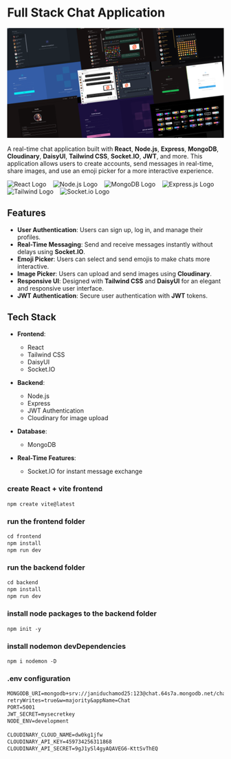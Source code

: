 # Full Stack Chat Application

![Chat App Demo](./assets/chatapp.png)

A real-time chat application built with **React**, **Node.js**, **Express**, **MongoDB**, **Cloudinary**, **DaisyUI**, **Tailwind CSS**, **Socket.IO**, **JWT**, and more. This application allows users to create accounts, send messages in real-time, share images, and use an emoji picker for a more interactive experience.

<img src="https://cdn.jsdelivr.net/gh/devicons/devicon@latest/icons/react/react-original.svg" width="30" height="30" alt="React Logo"> &nbsp;&nbsp;&nbsp;<img src="https://cdn.jsdelivr.net/gh/devicons/devicon/icons/nodejs/nodejs-original.svg" width="30" height="30" alt="Node.js Logo"> &nbsp;&nbsp;&nbsp;<img src="https://cdn.jsdelivr.net/gh/devicons/devicon@latest/icons/mongodb/mongodb-plain.svg" width="30" height="30" alt="MongoDB Logo"> &nbsp;&nbsp;&nbsp;<img src="https://cdn.jsdelivr.net/gh/devicons/devicon@latest/icons/express/express-original.svg" width="30" height="30" alt="Express.js Logo"> &nbsp;&nbsp;&nbsp;<img src="https://cdn.jsdelivr.net/gh/devicons/devicon@latest/icons/tailwindcss/tailwindcss-original.svg" width="30" height="30" alt="Tailwind Logo"> &nbsp;&nbsp;&nbsp;<img src="https://cdn.jsdelivr.net/gh/devicons/devicon@latest/icons/socketio/socketio-original.svg" width="30" height="30" alt="Socket.io Logo">


## Features

- **User Authentication**: Users can sign up, log in, and manage their profiles.
- **Real-Time Messaging**: Send and receive messages instantly without delays using **Socket.IO**.
- **Emoji Picker**: Users can select and send emojis to make chats more interactive.
- **Image Picker**: Users can upload and send images using **Cloudinary**.
- **Responsive UI**: Designed with **Tailwind CSS** and **DaisyUI** for an elegant and responsive user interface.
- **JWT Authentication**: Secure user authentication with **JWT** tokens.

## Tech Stack

- **Frontend**:
  - React
  - Tailwind CSS
  - DaisyUI
  - Socket.IO
    
- **Backend**:
  - Node.js
  - Express
  - JWT Authentication
  - Cloudinary for image upload
 
- **Database**:
  - MongoDB
       
- **Real-Time Features**:
  - Socket.IO for instant message exchange

### create React + vite frontend

```
npm create vite@latest
```

### run the frontend folder

```
cd frontend
npm install
npm run dev
```

### run the backend folder

```
cd backend
npm install
npm run dev
```

### install node packages to the backend folder

```
npm init -y
```

### install nodemon devDependencies

```
npm i nodemon -D
```

### .env configuration

```
MONGODB_URI=mongodb+srv://janiduchamod25:123@chat.64s7a.mongodb.net/chat_db?retryWrites=true&w=majority&appName=Chat
PORT=5001
JWT_SECRET=mysecretkey
NODE_ENV=development

CLOUDINARY_CLOUD_NAME=dw0kg1jfw
CLOUDINARY_API_KEY=459734256311868
CLOUDINARY_API_SECRET=9gJ1ySl4gyAQAVEG6-KttSvThEQ
```
